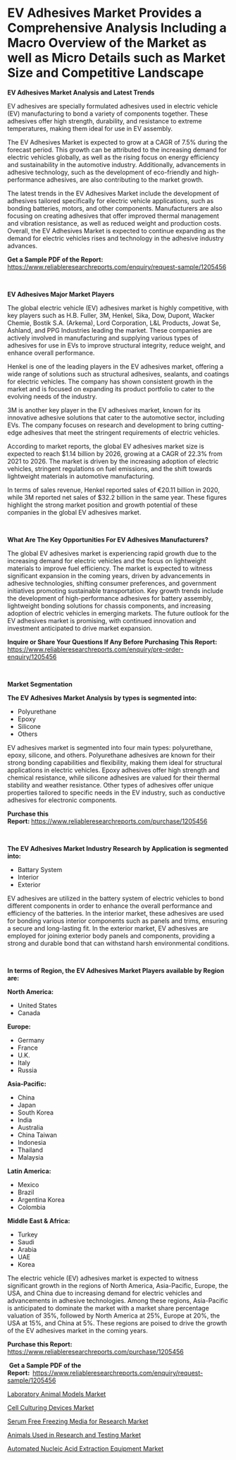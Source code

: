 <p><h1>EV Adhesives Market Provides a Comprehensive Analysis Including a Macro Overview of the Market as well as Micro Details such as Market Size and Competitive Landscape</h1></p><p><strong>EV Adhesives Market Analysis and Latest Trends</strong></p>
<p><p>EV adhesives are specially formulated adhesives used in electric vehicle (EV) manufacturing to bond a variety of components together. These adhesives offer high strength, durability, and resistance to extreme temperatures, making them ideal for use in EV assembly.</p><p>The EV Adhesives Market is expected to grow at a CAGR of 7.5% during the forecast period. This growth can be attributed to the increasing demand for electric vehicles globally, as well as the rising focus on energy efficiency and sustainability in the automotive industry. Additionally, advancements in adhesive technology, such as the development of eco-friendly and high-performance adhesives, are also contributing to the market growth.</p><p>The latest trends in the EV Adhesives Market include the development of adhesives tailored specifically for electric vehicle applications, such as bonding batteries, motors, and other components. Manufacturers are also focusing on creating adhesives that offer improved thermal management and vibration resistance, as well as reduced weight and production costs. Overall, the EV Adhesives Market is expected to continue expanding as the demand for electric vehicles rises and technology in the adhesive industry advances.</p></p>
<p><strong>Get a Sample PDF of the Report:&nbsp;</strong> <a href="https://www.reliableresearchreports.com/enquiry/request-sample/1205456">https://www.reliableresearchreports.com/enquiry/request-sample/1205456</a></p>
<p>&nbsp;</p>
<p><strong>EV Adhesives Major Market Players</strong></p>
<p><p>The global electric vehicle (EV) adhesives market is highly competitive, with key players such as H.B. Fuller, 3M, Henkel, Sika, Dow, Dupont, Wacker Chemie, Bostik S.A. (Arkema), Lord Corporation, L&L Products, Jowat Se, Ashland, and PPG Industries leading the market. These companies are actively involved in manufacturing and supplying various types of adhesives for use in EVs to improve structural integrity, reduce weight, and enhance overall performance.</p><p>Henkel is one of the leading players in the EV adhesives market, offering a wide range of solutions such as structural adhesives, sealants, and coatings for electric vehicles. The company has shown consistent growth in the market and is focused on expanding its product portfolio to cater to the evolving needs of the industry.</p><p>3M is another key player in the EV adhesives market, known for its innovative adhesive solutions that cater to the automotive sector, including EVs. The company focuses on research and development to bring cutting-edge adhesives that meet the stringent requirements of electric vehicles.</p><p>According to market reports, the global EV adhesives market size is expected to reach $1.14 billion by 2026, growing at a CAGR of 22.3% from 2021 to 2026. The market is driven by the increasing adoption of electric vehicles, stringent regulations on fuel emissions, and the shift towards lightweight materials in automotive manufacturing.</p><p>In terms of sales revenue, Henkel reported sales of €20.11 billion in 2020, while 3M reported net sales of $32.2 billion in the same year. These figures highlight the strong market position and growth potential of these companies in the global EV adhesives market.</p></p>
<p>&nbsp;</p>
<p><strong>What Are The Key Opportunities For EV Adhesives Manufacturers?</strong></p>
<p><p>The global EV adhesives market is experiencing rapid growth due to the increasing demand for electric vehicles and the focus on lightweight materials to improve fuel efficiency. The market is expected to witness significant expansion in the coming years, driven by advancements in adhesive technologies, shifting consumer preferences, and government initiatives promoting sustainable transportation. Key growth trends include the development of high-performance adhesives for battery assembly, lightweight bonding solutions for chassis components, and increasing adoption of electric vehicles in emerging markets. The future outlook for the EV adhesives market is promising, with continued innovation and investment anticipated to drive market expansion.</p></p>
<p><strong>Inquire or Share Your Questions If Any Before Purchasing This Report:</strong> <a href="https://www.reliableresearchreports.com/enquiry/pre-order-enquiry/1205456">https://www.reliableresearchreports.com/enquiry/pre-order-enquiry/1205456</a></p>
<p>&nbsp;</p>
<p><strong>Market Segmentation</strong></p>
<p><strong>The EV Adhesives Market Analysis by types is segmented into:</strong></p>
<p><ul><li>Polyurethane</li><li>Epoxy</li><li>Silicone</li><li>Others</li></ul></p>
<p><p>EV adhesives market is segmented into four main types: polyurethane, epoxy, silicone, and others. Polyurethane adhesives are known for their strong bonding capabilities and flexibility, making them ideal for structural applications in electric vehicles. Epoxy adhesives offer high strength and chemical resistance, while silicone adhesives are valued for their thermal stability and weather resistance. Other types of adhesives offer unique properties tailored to specific needs in the EV industry, such as conductive adhesives for electronic components.</p></p>
<p><strong>Purchase this Report:&nbsp;</strong><a href="https://www.reliableresearchreports.com/purchase/1205456">https://www.reliableresearchreports.com/purchase/1205456</a></p>
<p>&nbsp;</p>
<p><strong>The EV Adhesives Market Industry Research by Application is segmented into:</strong></p>
<p><ul><li>Battary System</li><li>Interior</li><li>Exterior</li></ul></p>
<p><p>EV adhesives are utilized in the battery system of electric vehicles to bond different components in order to enhance the overall performance and efficiency of the batteries. In the interior market, these adhesives are used for bonding various interior components such as panels and trims, ensuring a secure and long-lasting fit. In the exterior market, EV adhesives are employed for joining exterior body panels and components, providing a strong and durable bond that can withstand harsh environmental conditions.</p></p>
<p>&nbsp;</p>
<p><strong>In terms of Region, the EV Adhesives Market Players available by Region are:</strong></p>
<p>
    <p> <strong> North America: </strong>
        <ul>
            <li>United States</li>
            <li>Canada</li>
        </ul>
        </p> 
    <p> <strong> Europe: </strong>
        <ul>
            <li>Germany</li>
            <li>France</li>
            <li>U.K.</li>
            <li>Italy</li>
            <li>Russia</li>
        </ul>
        </p> 
    <p> <strong> Asia-Pacific: </strong>
        <ul>
            <li>China</li>
            <li>Japan</li>
            <li>South Korea</li>
            <li>India</li>
            <li>Australia</li>
            <li>China Taiwan</li>
            <li>Indonesia</li>
            <li>Thailand</li>
            <li>Malaysia</li>
        </ul>
        </p> 
    <p> <strong> Latin America: </strong>
        <ul>
            <li>Mexico</li>
            <li>Brazil</li>
            <li>Argentina Korea</li>
            <li>Colombia</li>
        </ul>
        </p> 
    <p> <strong> Middle East & Africa: </strong>
        <ul>
            <li>Turkey</li>
            <li>Saudi</li>
            <li>Arabia</li>
            <li>UAE</li>
            <li>Korea</li>
        </ul>
    </p>
    </p>
<p><p>The electric vehicle (EV) adhesives market is expected to witness significant growth in the regions of North America, Asia-Pacific, Europe, the USA, and China due to increasing demand for electric vehicles and advancements in adhesive technologies. Among these regions, Asia-Pacific is anticipated to dominate the market with a market share percentage valuation of 35%, followed by North America at 25%, Europe at 20%, the USA at 15%, and China at 5%. These regions are poised to drive the growth of the EV adhesives market in the coming years.</p></p>
<p><strong>Purchase this Report: </strong><a href="https://www.reliableresearchreports.com/purchase/1205456">https://www.reliableresearchreports.com/purchase/1205456</a></p>
<p>&nbsp;<strong>Get a Sample PDF of the Report:&nbsp;&nbsp;</strong><a href="https://www.reliableresearchreports.com/enquiry/request-sample/1205456">https://www.reliableresearchreports.com/enquiry/request-sample/1205456</a></p>
<p><strong></strong></p>
<p><p><a href="https://medium.com/@macielind886/laboratory-animal-models-market-furnishes-information-on-market-share-market-trends-and-market-0f3451bd0326">Laboratory Animal Models Market</a></p><p><a href="https://medium.com/@macielind886/cell-culturing-devices-market-report-reveals-the-latest-trends-and-growth-opportunities-of-this-83f27779577e">Cell Culturing Devices Market</a></p><p><a href="https://medium.com/@macielind886/serum-free-freezing-media-for-research-market-analysis-and-sze-forecasted-for-period-from-2024-to-35f0264135d4">Serum Free Freezing Media for Research Market</a></p><p><a href="https://medium.com/@macielind886/animals-used-in-research-and-testing-market-size-reveals-the-best-marketing-channels-in-global-c823065c5830">Animals Used in Research and Testing Market</a></p><p><a href="https://medium.com/@macielind886/automated-nucleic-acid-extraction-equipment-market-exploring-market-share-market-trends-and-a31ed7f20230">Automated Nucleic Acid Extraction Equipment Market</a></p></p>